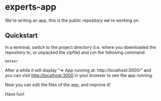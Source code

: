 # experts-app

We're writing an app, this is the public repository we're working on.

## Quickstart

In a terminal, switch to the project directory (i.e. where you
downloaded the repository to, or unpacked the zipfile) and run the
following command:

```
meteor
```

After a while it will display "=> App running at: http://localhost:3000/"
and you can visit <http://localhost:3000> in your browser to see the
app running.

Now you can edit the files of the app, and improve it!

Have fun!
